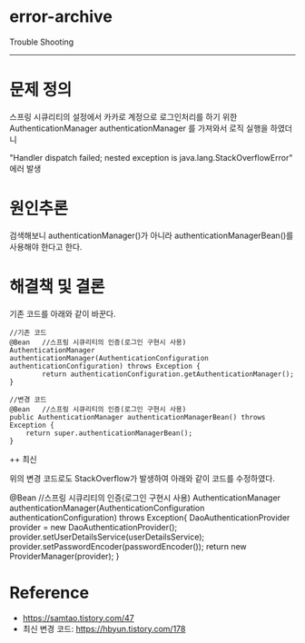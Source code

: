 # error-archive
Trouble Shooting

---

# 문제 정의

스프링 시큐리티의 설정에서 카카로 계정으로 로그인처리를 하기 위한 AuthenticationManager authenticationManager 를 가져와서 로직 실행을 하였더니

"Handler dispatch failed; nested exception is java.lang.StackOverflowError" 에러 발생

# 원인추론

검색해보니 authenticationManager()가 아니라 authenticationManagerBean()를 사용해야 한다고 한다.

# 해결책 및 결론

기존 코드를 아래와 같이 바꾼다.

```
//기존 코드
@Bean   //스프링 시큐리티의 인증(로그인 구현시 사용)
AuthenticationManager authenticationManager(AuthenticationConfiguration authenticationConfiguration) throws Exception {
        return authenticationConfiguration.getAuthenticationManager();
}

//변경 코드
@Bean   //스프링 시큐리티의 인증(로그인 구현시 사용)
public AuthenticationManager authenticationManagerBean() throws Exception {
    return super.authenticationManagerBean();
}
```

++ 최신

위의 변경 코드로도 StackOverflow가 발생하여 아래와 같이 코드를 수정하였다.

@Bean   //스프링 시큐리티의 인증(로그인 구현시 사용)
AuthenticationManager authenticationManager(AuthenticationConfiguration authenticationConfiguration) throws Exception{
        DaoAuthenticationProvider provider = new DaoAuthenticationProvider();
        provider.setUserDetailsService(userDetailsService);
        provider.setPasswordEncoder(passwordEncoder());
        return new ProviderManager(provider);
}

# Reference

- <https://samtao.tistory.com/47>
- 최신 변경 코드: <https://hbyun.tistory.com/178>

